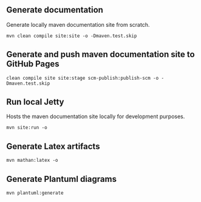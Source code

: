 ## Generate documentation

Generate locally maven documentation site from scratch.

```
mvn clean compile site:site -o -Dmaven.test.skip
```

## Generate and push maven documentation site to GitHub Pages

```
clean compile site site:stage scm-publish:publish-scm -o -Dmaven.test.skip
```

## Run local Jetty

Hosts the maven documentation site locally for development purposes.

```
mvn site:run -o
```

## Generate Latex artifacts

```
mvn mathan:latex -o
```

## Generate Plantuml diagrams

```
mvn plantuml:generate
```
